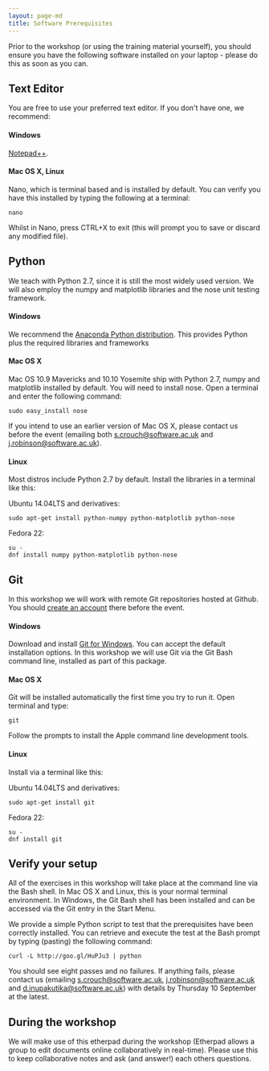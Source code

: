 ```yaml
---
layout: page-md
title: Software Prerequisites
---
```


Prior to the workshop (or using the training material yourself), you should ensure you have the following software installed on your laptop - please do this as soon as you can.


## Text Editor

You are free to use your preferred text editor. If you don&#39;t have one, we recommend:

#### Windows

[Notepad++](https://notepad-plus-plus.org/download/).

#### Mac OS X, Linux

Nano, which is terminal based and is installed by default. You can verify you have this installed by typing the following at a terminal:</p>

~~~ {.code}
nano
~~~

Whilst in Nano, press CTRL+X to exit (this will prompt you to save or discard any modified file).


## Python

We teach with Python 2.7, since it is still the most widely used version. We will also employ the numpy and matplotlib libraries and the nose unit testing framework.

#### Windows

We recommend the [Anaconda Python distribution](http://continuum.io/downloads). This provides Python plus the required libraries and frameworks

#### Mac OS X

Mac OS 10.9 Mavericks and 10.10 Yosemite ship with Python 2.7, numpy and matplotlib installed by default. You will need to install nose. Open a terminal and enter the following command:

~~~ {.code}
sudo easy_install nose
~~~

If you intend to use an earlier version of Mac OS X, please contact us before the event (emailing both s.crouch@software.ac.uk and j.robinson@software.ac.uk).

#### Linux

Most distros include Python 2.7 by default. Install the libraries in a terminal like this:

Ubuntu 14.04LTS and derivatives:

~~~ {.code}
sudo apt-get install python-numpy python-matplotlib python-nose
~~~

Fedora 22:

~~~ {.code}
su -
dnf install numpy python-matplotlib python-nose
~~~

## Git

In this workshop we will work with remote Git repositories hosted at Github. You should [create an account](https://github.com/join) there before the event.

#### Windows

Download and install [Git for Windows](http://git-scm.com/download/win). You can accept the default installation options. In this workshop we will use Git via the Git Bash command line, installed as part of this package.

#### Mac OS X

Git will be installed automatically the first time you try to run it.  Open  terminal and type:

~~~ {.code}
git
~~~

Follow the prompts to install the Apple command line development tools.

#### Linux

Install via a terminal like this:

Ubuntu 14.04LTS and derivatives:

~~~ {.code}
sudo apt-get install git
~~~

Fedora 22:

~~~ {.code}
su -
dnf install git
~~~

## Verify your setup

All of the exercises in this workshop will take place at the command line via the Bash shell.  In Mac OS X and Linux, this is your normal terminal environment.  In Windows, the Git Bash shell has been installed and can be accessed via the Git entry in the Start Menu.

We provide a simple Python script to test that the prerequisites have been correctly installed. You can retrieve and execute the test at the Bash prompt by typing (pasting) the following command:

~~~ {.code}
curl -L http://goo.gl/HuPJu3 | python
~~~

You should see eight passes and no failures.  If anything fails, please contact us (emailing s.crouch@software.ac.uk, j.robinson@software.ac.uk and d.inupakutika@software.ac.uk) with details by Thursday 10 September at the latest.

## During the workshop

We will make use of this etherpad during the workshop (Etherpad allows a group to edit documents online collaboratively in real-time). Please use this to keep collaborative notes and ask (and answer!) each others questions.